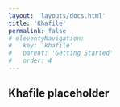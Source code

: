 ```yaml
---
layout: 'layouts/docs.html'
title: 'Khafile'
permalink: false
# eleventyNavigation:
#   key: 'khafile'
#   parent: 'Getting Started'
#   order: 4
---
```


## Khafile placeholder

